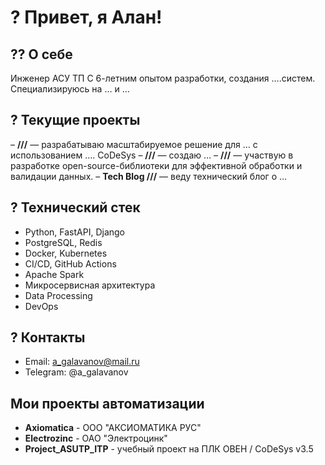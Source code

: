 # ? Привет, я Алан!

## ?‍? О себе
Инженер АСУ ТП С 6-летним опытом разработки, создания ….систем. 
Специализируюсь на … и …

## ? Текущие проекты
– **///** — разрабатываю масштабируемое решение для … с использованием …. CoDeSys 
– **///** — создаю …
– **///** — участвую в разработке open-source-библиотеки для эффективной обработки и валидации данных.
– **Tech Blog ///** — веду технический блог о …

## ? Технический стек
- Python, FastAPI, Django
- PostgreSQL, Redis
- Docker, Kubernetes
- CI/CD, GitHub Actions
- Apache Spark
- Микросервисная архитектура
- Data Processing
- DevOps

## ? Контакты
- Email: a_galavanov@mail.ru
- Telegram: @a_galavanov


## Мои проекты автоматизации
- **Axiomatica** - ООО "АКСИОМАТИКА РУС"
- **Electrozinc** - ОАО "Электроцинк"
- **Project_ASUTP_ITP** - учебный проект на ПЛК ОВЕН / CoDeSys v3.5

